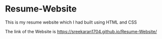 # Resume-Website
This is my resume website which I had built using HTML and CSS
 
The link of the Website is https://sreekaran1704.github.io/Resume-Website/
